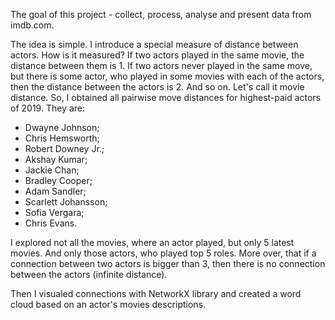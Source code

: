 The goal of this project - collect, process, analyse and present data from imdb.com. 

The idea is simple. I introduce a special measure of distance between actors. How is it measured? If two actors played in the same movie, the distance between them is 1. If two actors never played in the same move, but there is some actor, who played in some movies with each of the actors, then the distance between the actors is 2. And so on. Let's call it movie distance.
So, I obtained  all pairwise move distances for highest-paid actors of 2019. They are:


* Dwayne Johnson;
* Chris Hemsworth;
* Robert Downey Jr.;
* Akshay Kumar;
* Jackie Chan;
* Bradley Cooper;
* Adam Sandler;
* Scarlett Johansson;
* Sofia Vergara;
* Chris Evans.

I explored not all the movies, where an actor played, but only 5 latest movies. And only those actors, who played top 5 roles. 
More over,  that if a connection between two actors is bigger than 3, then there is no connection between the actors (infinite distance).

Then I visualed connections with NetworkX library and created a word cloud based on an actor's movies descriptions.
